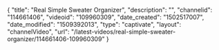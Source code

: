 {
    "title": "Real Simple Sweater Organizer",
    "description": "",
    "channelid": "114661406",
    "videoid": "109960309",
    "date_created": "1502517007",
    "date_modified": "1509392013",
    "type": "captivate",
    "layout": "channelVideo",
    "url": "\/latest-videos\/real-simple-sweater-organizer\/114661406-109960309"
}